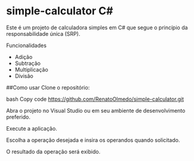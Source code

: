 # simple-calculator C#
Este é um projeto de calculadora simples em C# que segue o princípio da responsabilidade única (SRP).

Funcionalidades
- Adição
- Subtração
- Multiplicação
- Divisão

##Como usar
Clone o repositório:

bash
Copy code
https://github.com/RenatoOlmedo/simple-calculator.git

Abra o projeto no Visual Studio ou em seu ambiente de desenvolvimento preferido.

Execute a aplicação.

Escolha a operação desejada e insira os operandos quando solicitado.

O resultado da operação será exibido.
